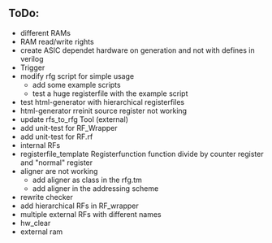 ## ToDo:

- different RAMs
- RAM read/write rights
- create ASIC dependet hardware on generation and not with defines in verilog
- Trigger
- modify rfg script for simple usage
	- add some example scripts
	- test a huge registerfile with the example script
- test html-generator with hierarchical registerfiles
- html-generator rreinit source register not working 
- update rfs_to_rfg Tool (external)
- add unit-test for RF_Wrapper
- add unit-test for RF.rf
- internal RFs
- registerfile_template Registerfunction function divide by counter register and "normal" register
- aligner are not working
	- add aligner as class in the rfg.tm
	- add aligner in the addressing scheme
- rewrite checker
- add hierarchical RFs in RF_wrapper 
- multiple external RFs with different names
- hw_clear
- external ram

